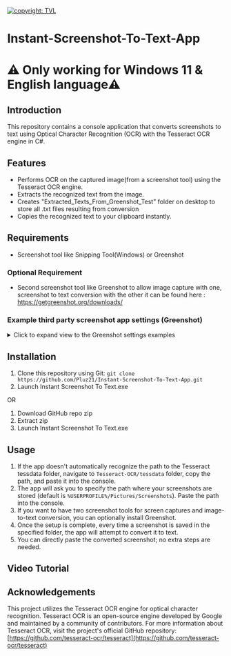 [![copyright: TVL](https://img.shields.io/badge/Copyright-TVL-yellow.svg)](https://pluz21.itch.io/)

# Instant-Screenshot-To-Text-App
# ⚠️ Only working for Windows 11 & English language⚠️

## Introduction
This repository contains a console application that converts screenshots to text using Optical Character Recognition (OCR) with the Tesseract OCR engine in C#.

## Features

- Performs OCR on the captured image(from a screenshot tool) using the Tesseract OCR engine.
- Extracts the recognized text from the image.
- Creates "Extracted_Texts_From_Greenshot_Test" folder on desktop to store all .txt files resulting from conversion
- Copies the recognized text to your clipboard instantly.

## Requirements

- Screenshot tool like Snipping Tool(Windows) or Greenshot

### Optional Requirement

- Second screenshot tool like Greenshot to allow image capture with one, screenshot to text conversion with the other
  it can be found here : https://getgreenshot.org/downloads/  
 
### Example third party screenshot app settings (Greenshot)
<details>
<summary>Click to expand view to the Greenshot settings examples </summary>
<img src="https://github.com/Pluz21/Instant-Screenshot-To-Text-App/blob/main/Example_Optimal_Settings/greenshot_general_tab.jpg?raw=true" alt="Greenshot Capture Tab" width="35%"/>
<img src="https://github.com/Pluz21/Instant-Screenshot-To-Text-App/blob/main/Example_Optimal_Settings/greenshot_capture_tab.jpg?raw=true" alt="Greenshot Capture Tab" width="35%"/>
<img src="https://github.com/Pluz21/Instant-Screenshot-To-Text-App/blob/main/Example_Optimal_Settings/greenshot_output_tab.jpg?raw=true" alt="Greenshot Capture Tab" width="35%"/>
<img src="https://github.com/Pluz21/Instant-Screenshot-To-Text-App/blob/main/Example_Optimal_Settings/greenshot_destination_tab.jpg?raw=true" alt="Greenshot Capture Tab" width="35%"/>
</details>




## Installation

1. Clone this repository using Git: `git clone https://github.com/Pluz21/Instant-Screenshot-To-Text-App.git`
2. Launch Instant Screenshot To Text.exe

OR
1. Download GitHub repo zip
2. Extract zip
3. Launch Instant Screenshot To Text.exe

## Usage

1. If the app doesn't automatically recognize the path to the Tesseract tessdata folder, navigate to `Tesseract-OCR/tessdata` folder, copy the path, and paste it into the console.
2. The app will ask you to specify the path where your screenshots are stored (default is `%USERPROFILE%/Pictures/Screenshots`). Paste the path into the console.
3. If you want to have two screenshot tools for screen captures and image-to-text conversion, you can optionally install Greenshot.
4. Once the setup is complete, every time a screenshot is saved in the specified folder, the app will attempt to convert it to text.
5. You can directly paste the converted screenshot; no extra steps are needed.

## Video Tutorial

## Acknowledgements

This project utilizes the Tesseract OCR engine for optical character recognition. Tesseract OCR is an open-source engine developed by Google and maintained by a community of contributors. 
For more information about Tesseract OCR, visit the project's official GitHub repository: [https://github.com/tesseract-ocr/tesseract](https://github.com/tesseract-ocr/tesseract)
